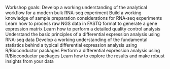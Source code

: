 Workshop goals:
Develop a working understanding of the analytical workflow for a modern bulk RNA-seq experiment
Build a working knowledge of sample preparation considerations for RNA-seq experiments
Learn how to process raw NGS data in FASTQ format to generate a gene expression matrix
Learn how to perform a detailed quality control analysis
Understand the basic principles of a differential expression analysis using RNA-seq data
Develop a working understanding of the fundamental statistics behind a typical differential expression analysis using R/Bioconductor packages
Perform a differential expression analysis using R/Bioconductor packages
Learn how to explore the results and make robust insights from your data
